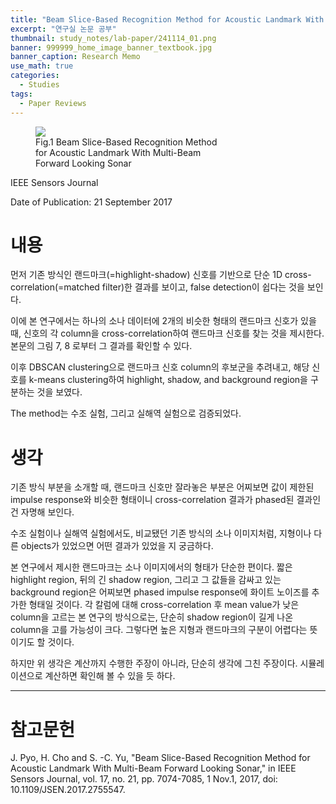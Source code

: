 ```yaml
---
title: "Beam Slice-Based Recognition Method for Acoustic Landmark With Multi-Beam Forward Looking Sonar"
excerpt: "연구실 논문 공부"
thumbnail: study_notes/lab-paper/241114_01.png
banner: 999999_home_image_banner_textbook.jpg
banner_caption: Research Memo
use_math: true
categories:
  - Studies
tags:
  - Paper Reviews
---
```


<figure class="align-center" style="width: 60%">
  <a href="{{ site.url }}{{ site.baseurl }}/assets/images/study_notes/lab-paper/241114_01.png">
  <img src="{{ site.url }}{{ site.baseurl }}/assets/images/study_notes/lab-paper/241114_01.png">
  </a>
  <figcaption>
  Fig.1 Beam Slice-Based Recognition Method for Acoustic Landmark With Multi-Beam Forward Looking Sonar
  </figcaption>
</figure>

IEEE Sensors Journal

Date of Publication: 21 September 2017

# 내용

먼저 기존 방식인 랜드마크(=highlight-shadow) 신호를 기반으로 단순 1D cross-correlation(=matched filter)한 결과를 보이고, false detection이 쉽다는 것을 보인다.

이에 본 연구에서는 하나의 소나 데이터에 2개의 비슷한 형태의 랜드마크 신호가 있을 때, 신호의 각 column을 cross-correlation하여 랜드마크 신호를 찾는 것을 제시한다.
<br /> 본문의 그림 7, 8 로부터 그 결과를 확인할 수 있다.

이후 DBSCAN clustering으로 랜드마크 신호 column의 후보군을 추려내고, 해당 신호를 k-means clustering하여 highlight, shadow, and background region을 구분하는 것을 보였다.

The method는 수조 실험, 그리고 실해역 실험으로 검증되었다.

# 생각

기존 방식 부분을 소개할 때, 랜드마크 신호만 잘라놓은 부분은 어찌보면 값이 제한된 impulse response와 비슷한 형태이니 cross-correlation 결과가 phased된 결과인건 자명해 보인다.

수조 실험이나 실해역 실험에서도, 비교됐던 기존 방식의 소나 이미지처럼, 지형이나 다른 objects가 있었으면 어떤 결과가 있었을 지 궁금하다.

본 연구에서 제시한 랜드마크는 소나 이미지에서의 형태가 단순한 편이다. 짧은 highlight region, 뒤의 긴 shadow region, 그리고 그 값들을 감싸고 있는 background region은 어찌보면 phased impulse response에 화이트 노이즈를 추가한 형태일 것이다. 각 칼럼에 대해 cross-correlation 후 mean value가 낮은 column을 고르는 본 연구의 방식으로는, 단순히 shadow region이 길게 나온 column을 고를 가능성이 크다. 그렇다면 높은 지형과 랜드마크의 구분이 어렵다는 뜻이기도 할 것이다.

하지만 위 생각은 계산까지 수행한 주장이 아니라, 단순히 생각에 그친 주장이다. 시뮬레이션으로 계산하면 확인해 볼 수 있을 듯 하다.

---

# 참고문헌

J. Pyo, H. Cho and S. -C. Yu, "Beam Slice-Based Recognition Method for Acoustic Landmark With Multi-Beam Forward Looking Sonar," in IEEE Sensors Journal, vol. 17, no. 21, pp. 7074-7085, 1 Nov.1, 2017, doi: 10.1109/JSEN.2017.2755547.